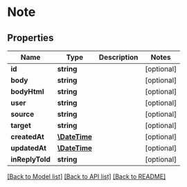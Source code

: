 # Note

## Properties

Name | Type | Description | Notes
------------ | ------------- | ------------- | -------------
**id** | **string** |  | [optional] 
**body** | **string** |  | [optional] 
**bodyHtml** | **string** |  | [optional] 
**user** | **string** |  | [optional] 
**source** | **string** |  | [optional] 
**target** | **string** |  | [optional] 
**createdAt** | [**\DateTime**](\DateTime.md) |  | [optional] 
**updatedAt** | [**\DateTime**](\DateTime.md) |  | [optional] 
**inReplyToId** | **string** |  | [optional] 

[[Back to Model list]](../../README.md#documentation-for-models) [[Back to API list]](../../README.md#documentation-for-api-endpoints) [[Back to README]](../../README.md)


